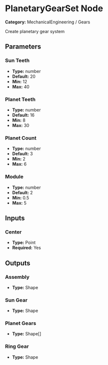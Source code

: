
# PlanetaryGearSet Node

**Category:** MechanicalEngineering / Gears

Create planetary gear system

## Parameters


### Sun Teeth
- **Type:** number
- **Default:** 20
- **Min:** 12
- **Max:** 40



### Planet Teeth
- **Type:** number
- **Default:** 16
- **Min:** 8
- **Max:** 30



### Planet Count
- **Type:** number
- **Default:** 3
- **Min:** 2
- **Max:** 6



### Module
- **Type:** number
- **Default:** 2
- **Min:** 0.5
- **Max:** 5



## Inputs


### Center
- **Type:** Point
- **Required:** Yes



## Outputs


### Assembly
- **Type:** Shape



### Sun Gear
- **Type:** Shape



### Planet Gears
- **Type:** Shape[]



### Ring Gear
- **Type:** Shape




